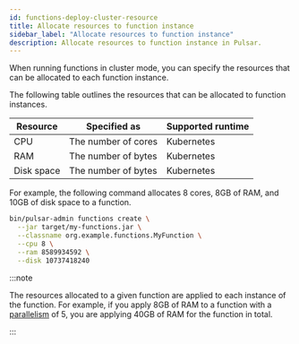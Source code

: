 ```yaml
---
id: functions-deploy-cluster-resource
title: Allocate resources to function instance
sidebar_label: "Allocate resources to function instance"
description: Allocate resources to function instance in Pulsar.
---
```


When running functions in cluster mode, you can specify the resources that can be allocated to each function instance.

The following table outlines the resources that can be allocated to function instances.

| Resource   | Specified as        | Supported runtime |
|------------|---------------------|-------------------|
| CPU        | The number of cores | Kubernetes        |
| RAM        | The number of bytes | Kubernetes        |
| Disk space | The number of bytes | Kubernetes        |

For example, the following command allocates 8 cores, 8GB of RAM, and 10GB of disk space to a function.

```bash
bin/pulsar-admin functions create \
  --jar target/my-functions.jar \
  --classname org.example.functions.MyFunction \
  --cpu 8 \
  --ram 8589934592 \
  --disk 10737418240
```

:::note

The resources allocated to a given function are applied to each instance of the function. For example, if you apply 8GB of RAM to a function with a [parallelism](functions-deploy-cluster-parallelism.md) of 5, you are applying 40GB of RAM for the function in total.

:::
